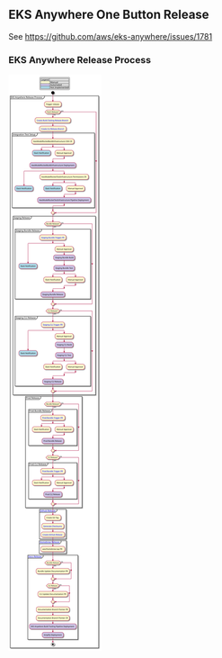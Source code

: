 ## EKS Anywhere One Button Release

See https://github.com/aws/eks-anywhere/issues/1781

### EKS Anywhere Release Process
![Cluster lifecycle](images/eks-a-release-process.svg)